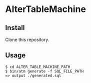 # AlterTableMachine

## Install

Clone this repository.

## Usage

```
$ cd ALTER_TABLE_MACHINE_PATH
$ bin/atm generate -f SQL_FILE_PATH
=> output ./generated.sql
```

